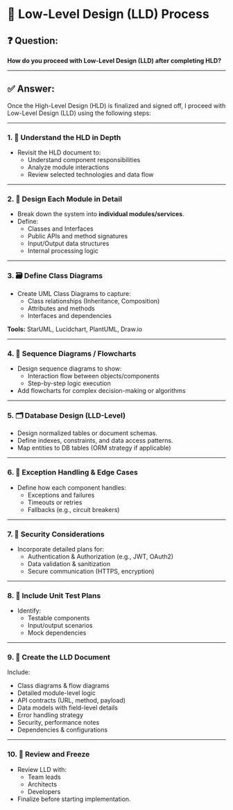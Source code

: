 # 🔧 Low-Level Design (LLD) Process

## ❓ Question:
**How do you proceed with Low-Level Design (LLD) after completing HLD?**

---

## ✅ Answer:

Once the High-Level Design (HLD) is finalized and signed off, I proceed with Low-Level Design (LLD) using the following steps:

---

### 1. 📖 Understand the HLD in Depth
- Revisit the HLD document to:
    - Understand component responsibilities
    - Analyze module interactions
    - Review selected technologies and data flow

---

### 2. 🧩 Design Each Module in Detail
- Break down the system into **individual modules/services**.
- Define:
    - Classes and Interfaces
    - Public APIs and method signatures
    - Input/Output data structures
    - Internal processing logic

---

### 3. 🗃️ Define Class Diagrams
- Create UML Class Diagrams to capture:
    - Class relationships (Inheritance, Composition)
    - Attributes and methods
    - Interfaces and dependencies

**Tools:** StarUML, Lucidchart, PlantUML, Draw.io

---

### 4. 🔄 Sequence Diagrams / Flowcharts
- Design sequence diagrams to show:
    - Interaction flow between objects/components
    - Step-by-step logic execution
- Add flowcharts for complex decision-making or algorithms

---

### 5. 🗂️ Database Design (LLD-Level)
- Design normalized tables or document schemas.
- Define indexes, constraints, and data access patterns.
- Map entities to DB tables (ORM strategy if applicable)

---

### 6. 🧪 Exception Handling & Edge Cases
- Define how each component handles:
    - Exceptions and failures
    - Timeouts or retries
    - Fallbacks (e.g., circuit breakers)

---

### 7. 🔐 Security Considerations
- Incorporate detailed plans for:
    - Authentication & Authorization (e.g., JWT, OAuth2)
    - Data validation & sanitization
    - Secure communication (HTTPS, encryption)

---

### 8. 🧪 Include Unit Test Plans
- Identify:
    - Testable components
    - Input/output scenarios
    - Mock dependencies

---

### 9. 📝 Create the LLD Document
Include:
- Class diagrams & flow diagrams
- Detailed module-level logic
- API contracts (URL, method, payload)
- Data models with field-level details
- Error handling strategy
- Security, performance notes
- Dependencies & configurations

---

### 10. 🤝 Review and Freeze
- Review LLD with:
    - Team leads
    - Architects
    - Developers
- Finalize before starting implementation.